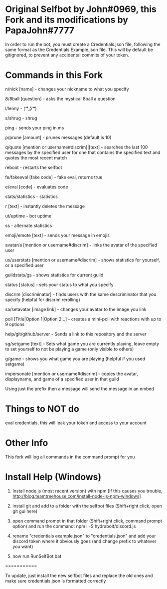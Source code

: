 # Original Selfbot by John#0969, this Fork and its modifications by PapaJohn#7777
In order to run the bot, you must create a Credentials.json file, following the same format as the Credentials Example.json file. This will by default be gitignored, to prevent any accidental commits of your token.



# Commands in this Fork

n/nick [name] - changes your nickname to what you specify

8/8ball [question] - asks the mystical 8ball a question

l/lenny - ( ͡° ͜ʖ ͡°)

s/shrug - shrug

ping - sends your ping in ms

p/prune [amount] - prunes messages (default is 10)

q/quote [mention or username#discrim]|[text] - searches the last 100 messages by the specified user for one that contains the specified text and quotes the most recent match

reboot - restarts the selfbot

fe/fakeeval [fake code] - fake eval, returns true

e/eval [code] - evaluates code

stats/statistics - statistics

r [text] - instantly deletes the message

ut/uptime - bot uptime 

ss - alternate statistics

emoji/emote [text] - sends your message in emojis

avatar/a [mention or username#discrim] - links the avatar of the specified user

us/userstats [mention or username#discrim] - shows statistics for yourself, or a specified user

guildstats/gs - shows statistics for current guild

status [status] - sets your status to what you specify

discrim [discriminator] - finds users with the same descriminator that you specify (helpful for discrim rerolling)

sa/setavatar [image link] - changes your avatar to the image you link

poll [Title|Option 1|Option 2...] - creates a mini-poll with reactions with up to 9 options

help/git/github/server - Sends a link to this repository and the server

sg/setgame [text] - Sets what game you are currently playing, leave empty to set yourself to not be playing a game (only visible to others)

g/game - shows you what game you are playing (helpful if you used setgame)

impersonate [mention or username#discrim] - copies the avatar, displayname, and game of a specified user in that guild

Using just the prefix then a message will send the message in an embed

# Things to NOT do

eval credentials, this will leak your token and access to your account

# Other Info

This fork will log all commands in the command prompt for you

# Install Help (Windows)
1. Install node.js (most recent version) with npm [If this causes you trouble, http://blog.teamtreehouse.com/install-node-js-npm-windows]

2. install git and add to a folder with the selfbot files (Shift+right click, open git gui here)

3. open command prompt in that folder (Shift+right click, command prompt option) and run the command: npm i -S hydrabolt/discord.js

4. rename "credentials example.json" to "credentials.json" and add your discord token where it obviously goes (and change prefix to whatever you want)

5. now run RunSelfBot.bat

===========

To update, just install the new selfbot files and replace the old ones and make sure credentials.json is formatted correctly
